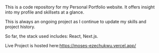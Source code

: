 This is a code repository for my Personal Portfolio website. It offers insight into my profile and skillsets at a glance.

This is always an ongoing project as I continue to update my skills and project history.

So far, the stack used includes: React, Next.js.

Live Project is hosted here:https://moses-ezechukwu.vercel.app/

